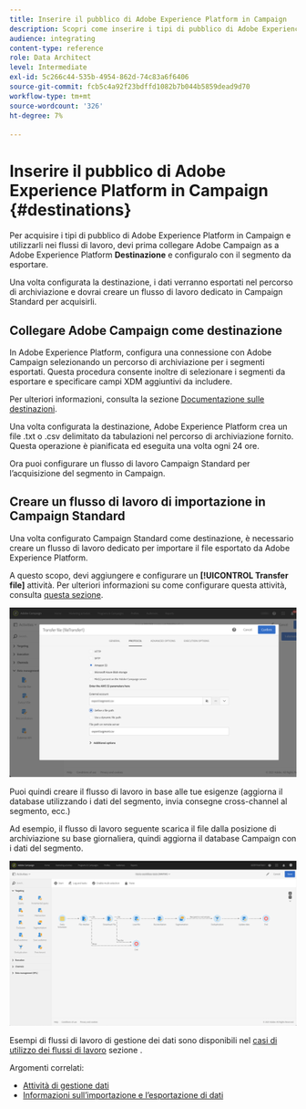 ```yaml
---
title: Inserire il pubblico di Adobe Experience Platform in Campaign
description: Scopri come inserire i tipi di pubblico di Adobe Experience Platform in Campaign Standard.
audience: integrating
content-type: reference
role: Data Architect
level: Intermediate
exl-id: 5c266c44-535b-4954-862d-74c83a6f6406
source-git-commit: fcb5c4a92f23bdffd1082b7b044b5859dead9d70
workflow-type: tm+mt
source-wordcount: '326'
ht-degree: 7%

---
```


# Inserire il pubblico di Adobe Experience Platform in Campaign {#destinations}

Per acquisire i tipi di pubblico di Adobe Experience Platform in Campaign e utilizzarli nei flussi di lavoro, devi prima collegare Adobe Campaign as a Adobe Experience Platform **Destinazione** e configuralo con il segmento da esportare.

Una volta configurata la destinazione, i dati verranno esportati nel percorso di archiviazione e dovrai creare un flusso di lavoro dedicato in Campaign Standard per acquisirli.

## Collegare Adobe Campaign come destinazione

In Adobe Experience Platform, configura una connessione con Adobe Campaign selezionando un percorso di archiviazione per i segmenti esportati. Questa procedura consente inoltre di selezionare i segmenti da esportare e specificare campi XDM aggiuntivi da includere.

Per ulteriori informazioni, consulta la sezione [Documentazione sulle destinazioni](https://experienceleague.adobe.com/docs/experience-platform/destinations/catalog/email-marketing/adobe-campaign.html).

Una volta configurata la destinazione, Adobe Experience Platform crea un file .txt o .csv delimitato da tabulazioni nel percorso di archiviazione fornito. Questa operazione è pianificata ed eseguita una volta ogni 24 ore.

Ora puoi configurare un flusso di lavoro Campaign Standard per l’acquisizione del segmento in Campaign.

## Creare un flusso di lavoro di importazione in Campaign Standard

Una volta configurato Campaign Standard come destinazione, è necessario creare un flusso di lavoro dedicato per importare il file esportato da Adobe Experience Platform.

A questo scopo, devi aggiungere e configurare un **[!UICONTROL Transfer file]** attività. Per ulteriori informazioni su come configurare questa attività, consulta [questa sezione](../../automating/using/transfer-file.md).

![](assets/rtcdp-transfer-file.png)

Puoi quindi creare il flusso di lavoro in base alle tue esigenze (aggiorna il database utilizzando i dati del segmento, invia consegne cross-channel al segmento, ecc.)

Ad esempio, il flusso di lavoro seguente scarica il file dalla posizione di archiviazione su base giornaliera, quindi aggiorna il database Campaign con i dati del segmento.

![](assets/rtcdp-workflow.png)

Esempi di flussi di lavoro di gestione dei dati sono disponibili nel [casi di utilizzo dei flussi di lavoro](../../automating/using/about-workflow-use-cases.md#management) sezione .

Argomenti correlati:

* [Attività di gestione dati](../../automating/using/about-data-management-activities.md)
* [Informazioni sull’importazione e l’esportazione di dati](../../automating/using/about-data-import-and-export.md)
